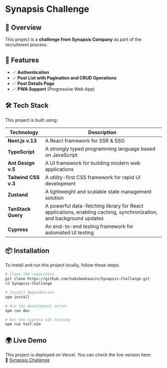 # Synapsis Challenge

## 📌 Overview

This project is a **challenge from Synapsis Company** as part of the recruitment process.

## 🚀 Features

- ✅ **Authentication**
- ✅ **Post List with Pagination and CRUD Operations**
- ✅ **Post Details Page**
- ✅ **PWA Support** (Progressive Web App)

## 🛠 Tech Stack

This project is built using:

| Technology           | Description                                                                                                        |
| -------------------- | ------------------------------------------------------------------------------------------------------------------ |
| **Next.js v.13**     | A React framework for SSR & SSG                                                                                    |
| **TypeScript**       | A strongly typed programming language based on JavaScript                                                          |
| **Ant Design v.5**   | A UI framework for building modern web applications                                                                |
| **Tailwind CSS v.3** | A utility-first CSS framework for rapid UI development                                                             |
| **Zustand**          | A lightweight and scalable state management solution                                                               |
| **TanStack Query**   | A powerful data-fetching library for React applications, enabling caching, synchronization, and background updates |
| **Cypress**          | An end-to-end testing framework for automated UI testing                                                           |

## 📦 Installation

To install and run this project locally, follow these steps:

```bash
# Clone the repository
git clone https://github.com/habibmahaasin/Synapsis-Challange.git
cd Synapsis-Challange

# Install dependencies
npm install

# Run the development server
npm run dev

# Run the Cypress e2e Testing
npm run test:e2e
```

## 🌍 Live Demo

This project is deployed on Vercel. You can check the live version here:  
🔗 [Synapsis Challenge](https://synapsis-challange.vercel.app/)

